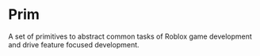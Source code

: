 # Prim

A set of primitives to abstract common tasks of Roblox game development and drive feature focused development.

